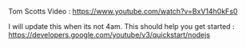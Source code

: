Tom Scotts Video : https://www.youtube.com/watch?v=BxV14h0kFs0

I will update this when its not 4am. This should help you get started : https://developers.google.com/youtube/v3/quickstart/nodejs
